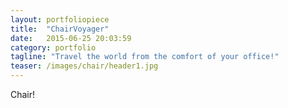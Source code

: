 ```yaml
---
layout: portfoliopiece
title:  "ChairVoyager"
date:   2015-06-25 20:03:59
category: portfolio
tagline: "Travel the world from the comfort of your office!"
teaser: /images/chair/header1.jpg
---
```

Chair!
